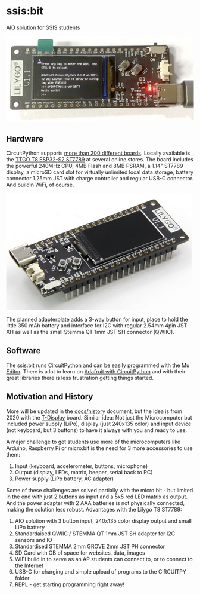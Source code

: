 # ssis:bit
AIO solution for SSIS students

![T8 running CircuitPython](docs/ssis.bit_2022-01-06.jpg)

## Hardware

CircuitPython supports [more than 200 different boards](https://circuitpython.org/downloads). Locally available is the [TTGO T8 ESP32-S2 ST7789](https://circuitpython.org/board/lilygo_ttgo_t8_s2_st7789/) at several online stores. The board includes the powerful 240MHz CPU, 4MB Flash and 8MB PSRAM, a 1.14" ST7789 display, a microSD card slot for virtually unlimited local data storage, battery connector 1.25mm JST with charge controller and regular USB-C connector. And buildin WiFi, of course.

![LILYGO T8](docs/T8.jpg)

The planned adapterplate adds a 3-way button for input, place to hold the little 350 mAh battery and interface for I2C with regular 2.54mm 4pin JST XH as well as the small Stemma QT 1mm JST SH connector (QWIIC).

## Software

The ssis:bit runs [CircuitPython](https://circuitpython.org/) and can be easily programmed with the [Mu Editor](https://codewith.mu/en/). There is a lot to learn on [Adafruit with CircuitPython]() and with their great libraries there is less frustration getting things started.

## Motivation and History

More will be updated in the [docs/history](docs/history.md) document, but the idea is from 2020 with the [T-Display](https://github.com/kreier/t-display) board. Similar idea: Not just the Microcomputer but included power supply (LiPo), display (just 240x135 color) and input device (not keyboard, but 3 buttons) to have it always with you and ready to use.

A major challenge to get students use more of the microcomputers like Arduino, Raspberry Pi or micro:bit is the need for 3 more accessories to use them:

1. Input (keyboard, accelerometer, buttons, microphone)
2. Output (display, LEDs, matrix, beeper, serial back to PC)
3. Power supply (LiPo battery, AC adapter)

Some of these challenges are solved partially with the micro:bit - but limited in the end with just 2 buttons as input and a 5x5 red LED matrix as output. And the power adapter with 2 AAA batteries is not physically connected, making the solution less robust. Advantages with the Lilygo T8 ST7789:

1. AIO solution with 3 button input, 240x135 color display output and small LiPo battery
2. Standardaised QWIIC / STEMMA QT 1mm JST SH adapter for I2C sensors and IO
3. Standardised STEMMA 2mm GROVE 2mm JST PH connector
4. SD Card with GB of space for websites, data, images
5. WIFI build in to serve as an AP students can connect to, or to connect to the Internet
6. USB-C for charging and simple upload of programs to the CIRCUITPY folder
7. REPL - get starting programming right away!